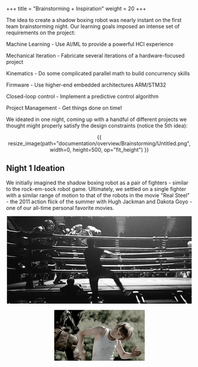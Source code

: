 +++
title = "Brainstorming + Inspiration"
weight = 20
+++

The idea to create a shadow boxing robot was nearly instant on the first team brainstorming night. Our  learning goals imposed an intense set of requirements on the project:

Machine Learning - Use AI/ML to provide a powerful HCI experience

Mechanical Iteration - Fabricate several iterations of a hardware-focused project

Kinematics - Do some complicated parallel math to build concurrency skills

Firmware - Use higher-end embedded architectures ARM/STM32

Closed-loop control - Implement a predictive control algorithm

Project Management - Get things done on time!

We ideated in one night, coming up with a handful of different projects we thought might properly satisfy the design constraints (notice the 5th idea):

<center>
    {{ resize_image(path="documentation/overview/Brainstorming/Untitled.png", width=0, height=500, op="fit_height") }}
</center>

## Night 1 Ideation

We initially imagined the shadow boxing robot as a pair of fighters - similar to the rock-em-sock robot game. Ultimately, we settled on a single fighter with a similar range of motion to that of the robots in the movie "Real Steel" - the 2011 action flick of the summer with Hugh Jackman and Dakota Goyo - one of our all-time personal favorite movies.

<center>
<div>

![hughbouncing.gif](hughbouncing.gif)

![kiddancing.gif](kiddancing.gif)

</div>
</center>
